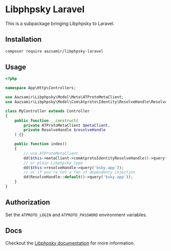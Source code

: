# Libphpsky Laravel

This is a subpackage bringing Libphpsky to Laravel.

## Installation

```bash
composer require aazsamir/libphpsky-laravel
```

## Usage

```php
<?php

namespace App\Http\Controllers;

use Aazsamir\Libphpsky\Model\Meta\ATProtoMetaClient;
use Aazsamir\Libphpsky\Model\Com\Atproto\Identity\ResolveHandle\ResolveHandle;

class MyController extends Controller
{
    public function __construct(
        private ATProtoMetaClient $metaClient,
        private ResolveHandle $resolveHandle
    ) {}

    public function index()
    {
        // use ATProtoMetaClient
        dd($this->metaClient->comAtprotoIdentityResolveHandle()->query('bsky.app'));
        // or plain Libphpsky type
        dd($this->resolveHandle->query('bsky.app'));
        // or if you're not a fan of dependency injection
        dd(ResolveHandle::default()->query('bsky.app'));
    }
}
```
## Authorization

Set the `ATPROTO_LOGIN` and `ATPROTO_PASSWORD` environment variables.

## Docs

Checkout the [Libphpsky documentation](https://aazsamir.github.io/libphpsky/) for more information.
